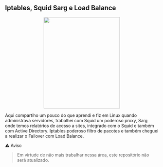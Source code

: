 ## Iptables, Squid Sarg e Load Balance

<center><img src="http://tidahora.com.br/wp-content/uploads/2018/03/iptables-family-guy.gif" width="250" height="300"></center>

Aqui compartiho um pouco do que aprendi e fiz em Linux quando administrava servidores, trabalhei com Squid um poderoso proxy, Sarg onde temos relatórios de acesso a sites, integrado com o Squid e também com Active Directory. Iptables poderoso filtro de pacotes e também cheguei a realizar o Failover com Load Balance.  

⚠️ Aviso
> Em virtude de não mais trabalhar nessa área, este repositório não será atualizado.